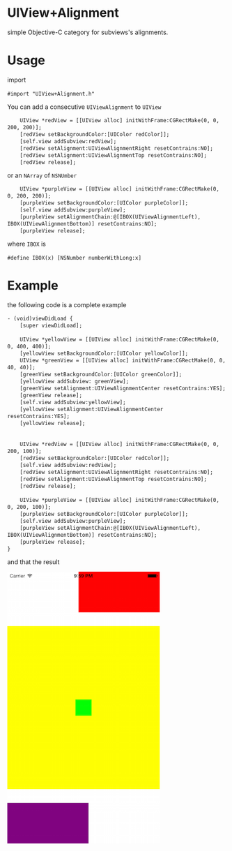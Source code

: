 UIView+Alignment
=====

simple Objective-C category for subviews's alignments.

Usage
=====

import

`#import "UIView+Alignment.h"`

You can add a consecutive `UIViewAlignment` to `UIView`

```
    UIView *redView = [[UIView alloc] initWithFrame:CGRectMake(0, 0, 200, 200)];
    [redView setBackgroundColor:[UIColor redColor]];
    [self.view addSubview:redView];
    [redView setAlignment:UIViewAlignmentRight resetContrains:NO];
    [redView setAlignment:UIViewAlignmentTop resetContrains:NO];
    [redView release];
```
or an `NArray` of `NSNUmber`

```
    UIView *purpleView = [[UIView alloc] initWithFrame:CGRectMake(0, 0, 200, 200)];
    [purpleView setBackgroundColor:[UIColor purpleColor]];
    [self.view addSubview:purpleView];
    [purpleView setAlignmentChain:@[IBOX(UIViewAlignmentLeft), IBOX(UIViewAlignmentBottom)] resetContrains:NO];
    [purpleView release];
```
where `IBOX` is

`#define IBOX(x) [NSNumber numberWithLong:x]`

Example
=====

the following code is a complete example

```
- (void)viewDidLoad {
    [super viewDidLoad];
    
    UIView *yellowView = [[UIView alloc] initWithFrame:CGRectMake(0, 0, 400, 400)];
    [yellowView setBackgroundColor:[UIColor yellowColor]];
    UIView *greenView = [[UIView alloc] initWithFrame:CGRectMake(0, 0, 40, 40)];
    [greenView setBackgroundColor:[UIColor greenColor]];
    [yellowView addSubview: greenView];
    [greenView setAlignment:UIViewAlignmentCenter resetContrains:YES];
    [greenView release];
    [self.view addSubview:yellowView];
    [yellowView setAlignment:UIViewAlignmentCenter resetContrains:YES];
    [yellowView release];

    
    UIView *redView = [[UIView alloc] initWithFrame:CGRectMake(0, 0, 200, 100)];
    [redView setBackgroundColor:[UIColor redColor]];
    [self.view addSubview:redView];
    [redView setAlignment:UIViewAlignmentRight resetContrains:NO];
    [redView setAlignment:UIViewAlignmentTop resetContrains:NO];
    [redView release];
    
    UIView *purpleView = [[UIView alloc] initWithFrame:CGRectMake(0, 0, 200, 100)];
    [purpleView setBackgroundColor:[UIColor purpleColor]];
    [self.view addSubview:purpleView];
    [purpleView setAlignmentChain:@[IBOX(UIViewAlignmentLeft), IBOX(UIViewAlignmentBottom)] resetContrains:NO];
    [purpleView release];
}
```

and that the result

![Alt text](https://raw.githubusercontent.com/MatteoBatti/UIView_Contrains_Alignment_Example/master/image/example_result.png )





